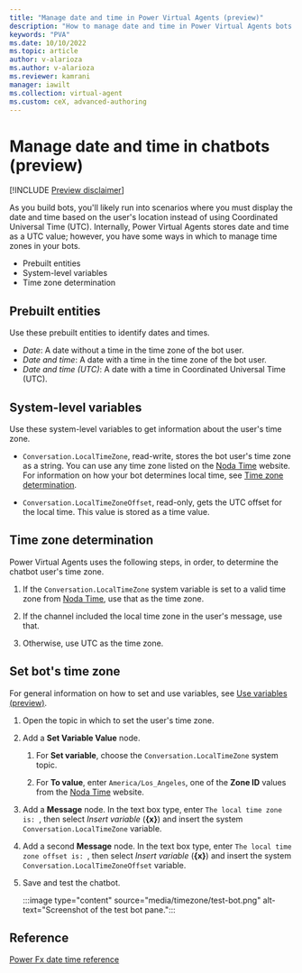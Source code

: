```yaml
---
title: "Manage date and time in Power Virtual Agents (preview)"
description: "How to manage date and time in Power Virtual Agents bots."
keywords: "PVA"
ms.date: 10/10/2022
ms.topic: article
author: v-alarioza
ms.author: v-alarioza
ms.reviewer: kamrani
manager: iawilt
ms.collection: virtual-agent
ms.custom: ceX, advanced-authoring
---
```


# Manage date and time in chatbots (preview)

[!INCLUDE [Preview disclaimer](includes/public-preview-disclaimer.md)]

As you build bots, you'll likely run into scenarios where you must display the date and time based on the user's location instead of using Coordinated Universal Time (UTC). Internally, Power Virtual Agents stores date and time as a UTC value; however, you have some ways in which to manage time zones in your bots.

- Prebuilt entities
- System-level variables
- Time zone determination

## Prebuilt entities

Use these prebuilt entities to identify dates and times.

- _Date_: A date without a time in the time zone of the bot user.
- _Date and time_: A date with a time in the time zone of the bot user.
- _Date and time (UTC)_: A date with a time in Coordinated Universal Time (UTC).

## System-level variables

Use these system-level variables to get information about the user's time zone.

- `Conversation.LocalTimeZone`, read-write, stores the bot user's time zone as a string. You can use any time zone listed on the [Noda Time][] website. For information on how your bot determines local time, see [Time zone determination](#time-zone-determination).

- `Conversation.LocalTimeZoneOffset`, read-only, gets the UTC offset for the local time. This value is stored as a time value.

[Noda Time]: https://nodatime.org/timezones

## Time zone determination

Power Virtual Agents uses the following steps, in order, to determine the chatbot user's time zone.

1. If the `Conversation.LocalTimeZone` system variable is set to a valid time zone from [Noda Time][], use that as the time zone.

1. If the channel included the local time zone in the user's message, use that.

1. Otherwise, use UTC as the time zone.

## Set bot's time zone

For general information on how to set and use variables, see [Use variables (preview)](authoring-variables.md).

1. Open the topic in which to set the user's time zone.

1. Add a **Set Variable Value** node.

    1. For **Set variable**, choose the `Conversation.LocalTimeZone` system topic.

    1. For **To value**, enter `America/Los_Angeles`, one of the **Zone ID** values from the [Noda Time][] website.

1. Add a **Message** node. In the text box type, enter `The local time zone is: `, then select _Insert variable_ (**{x}**) and insert the system `Conversation.LocalTimeZone` variable.

1. Add a second **Message** node. In the text box type, enter `The local time zone offset is: `, then select _Insert variable_ (**{x}**) and insert the system `Conversation.LocalTimeZoneOffset` variable.

1. Save and test the chatbot.

    :::image type="content" source="media/timezone/test-bot.png" alt-text="Screenshot of the test bot pane.":::

## Reference

[Power Fx date time reference](/power-platform/power-fx/data-types#date-time-and-datetime)
